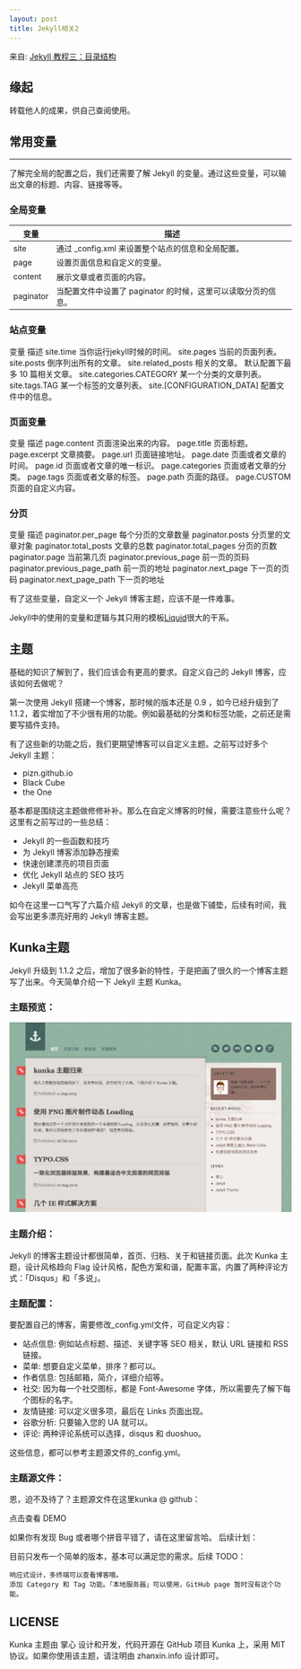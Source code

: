 ```yaml
---
layout: post
title: Jekyll相关2
---
```

来自: [Jekyll 教程三：目录结构](http://www.zhanxin.info/jekyll/2013-08-07-jekyll-directory-structure.html)

## 缘起
转载他人的成果，供自己查阅使用。

## 常用变量
----

了解完全局的配置之后，我们还需要了解 Jekyll 的变量。通过这些变量，可以输出文章的标题、内容、链接等等。

### 全局变量

 变量    |	  描述
-------- | ---------------------------------------------
site 	   | 通过 _config.xml 来设置整个站点的信息和全局配置。
page 	   | 设置页面信息和自定义的变量。
content  |	展示文章或者页面的内容。
paginator| 	当配置文件中设置了 paginator 的时候，这里可以读取分页的信息。

### 站点变量

变量 	描述
site.time 	当你运行jekyll时候的时间。
site.pages 	当前的页面列表。
site.posts 	倒序列出所有的文章。
site.related_posts 	相关的文章。
默认配置下最多 10 篇相关文章。
site.categories.CATEGORY 	某一个分类的文章列表。
site.tags.TAG 	某一个标签的文章列表。
site.[CONFIGURATION_DATA] 	配置文件中的信息。

### 页面变量

变量 	描述
page.content 	页面渲染出来的内容。
page.title 	页面标题。
page.excerpt 	文章摘要。
page.url 	页面链接地址。
page.date 	页面或者文章的时间。
page.id 	页面或者文章的唯一标识。
page.categories 	页面或者文章的分类。
page.tags 	页面或者文章的标签。
page.path 	页面的路径。
page.CUSTOM 	页面的自定义内容。

### 分页

变量 	描述
paginator.per_page 	每个分页的文章数量
paginator.posts 	分页里的文章对象
paginator.total_posts 	文章的总数
paginator.total_pages 	分页的页数
paginator.page 	当前第几页
paginator.previous_page 	前一页的页码
paginator.previous_page_path 	前一页的地址
paginator.next_page 	下一页的页码
paginator.next_page_path 	下一页的地址

有了这些变量，自定义一个 Jekyll 博客主题，应该不是一件难事。

Jekyll中的使用的变量和逻辑与其只用的模板[Liquid](https://github.com/shopify/liquid/wiki/liquid-for-designers)很大的干系。

## 主题

基础的知识了解到了，我们应该会有更高的要求。自定义自己的 Jekyll 博客，应该如何去做呢？

第一次使用 Jekyll 搭建一个博客，那时候的版本还是 0.9 ，如今已经升级到了 1.1.2，着实增加了不少很有用的功能。例如最基础的分类和标签功能，之前还是需要写插件支持。

有了这些新的功能之后，我们更期望博客可以自定义主题。之前写过好多个 Jekyll 主题：

-  pizn.github.io
-  Black Cube
-  the One

基本都是围绕这主题做修修补补。那么在自定义博客的时候，需要注意些什么呢？这里有之前写过的一些总结：

-  Jekyll 的一些函数和技巧
-  为 Jekyll 博客添加静态搜索
-  快速创建漂亮的项目页面
-  优化 Jekyll 站点的 SEO 技巧
-  Jekyll 菜单高亮

如今在这里一口气写了六篇介绍 Jekyll 的文章，也是做下铺垫，后续有时间，我会写出更多漂亮好用的 Jekyll 博客主题。

## Kunka主题

Jekyll 升级到 1.1.2 之后，增加了很多新的特性，于是把画了很久的一个博客主题写了出来。今天简单介绍一下 Jekyll 主题 Kunka。

### 主题预览： 

<div>
  <img alt="kunk主题" src="/assets/images/kunka.jpg" >
</div> 

### 主题介绍：

Jekyll 的博客主题设计都很简单，首页、归档、关于和链接页面。此次 Kunka 主题，设计风格趋向 Flag 设计风格，配色方案和谐，配置丰富。内置了两种评论方式：「Disqus」和「多说」。

### 主题配置：

要配置自己的博客，需要修改_config.yml文件，可自定义内容：

-  站点信息: 例如站点标题、描述、关键字等 SEO 相关，默认 URL 链接和 RSS 链接。
-  菜单: 想要自定义菜单，排序？都可以。
-  作者信息: 包括邮箱，简介，详细介绍等。
-  社交: 因为每一个社交图标，都是 Font-Awesome 字体，所以需要先了解下每个图标的名字。
-  友情链接: 可以定义很多项，最后在 Links 页面出现。
-  谷歌分析: 只要输入您的 UA 就可以。
-  评论: 两种评论系统可以选择，disqus 和 duoshuo。

这些信息，都可以参考主题源文件的_config.yml。

### 主题源文件：

恩，迫不及待了？主题源文件在这里kunka @ github：

点击查看 DEMO

如果你有发现 Bug 或者哪个拼音平错了，请在这里留言哈。
后续计划：

目前只发布一个简单的版本，基本可以满足您的需求。后续 TODO：

    响应式设计，多终端可以查看博客哦。
    添加 Category 和 Tag 功能。「本地服务器」可以使用，GitHub page 暂时没有这个功能。

## LICENSE

Kunka 主题由 掌心 设计和开发，代码开源在 GitHub 项目 Kunka 上，采用 MIT 协议。如果你使用该主题，请注明由 zhanxin.info 设计即可。


